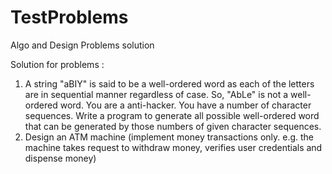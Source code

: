 # TestProblems
Algo and Design Problems solution

Solution for problems :

1. A string "aBIY" is said to be a well-ordered word as each of the letters are in sequential manner regardless of case. So, "AbLe" is not a well-ordered word. You are a anti-hacker. You have a number of character sequences. Write a program to generate all possible well-ordered word that can be generated by those numbers of given character sequences.
2. Design an ATM machine (implement money transactions only. e.g. the machine takes request to withdraw money, verifies user credentials and dispense money)
